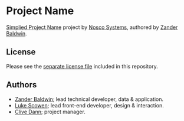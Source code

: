 <!--
    Guidelines for a Successful README
    ==================================
    - Name of the projects and all sub-modules and libraries (sometimes they are
      named different and very confusing to new users).
    - Descriptions of all the project, and all sub-modules and libraries.
    - 5-line code snippet on how its used (if it's a library).
    - Copyright and licensing information (or "Read LICENSE").
    - Instruction to grab the documentation.
    - Instructions to install, configure, and to run the programs.
    - Instruction to grab the latest code and detailed instructions to build it
      (or quick overview and "Read INSTALL").
    - List of authors or "Read AUTHORS".
    - Instructions to submit bugs, feature requests, submit patches, join
      mailing list, get announcements, or join the user or dev community in
      other forms.
    - Other contact info (email address, website, company name, address, etc).
    - A brief history if it's a replacement or a fork of something else.
    - Legal notices (crypto stuff).
-->

Project Name
============

<abbr title="Full Project Name">Simplied Project Name</abbr> project by [Nosco Systems](http://nosco-systems.com),
authored by [Zander Baldwin](http://mynameis.zande.rs).

License
-------

Please see the [separate license file](LICENSE.md) included in this repository.

Authors
-------

- [Zander Baldwin](http://github.com/mynameiszanders); lead technical developer, data & application.
- [Luke Scowen](https://github.com/scowen); lead front-end developer, design & interaction.
- [Clive Dann](https://github.com/clivedann); project manager.
